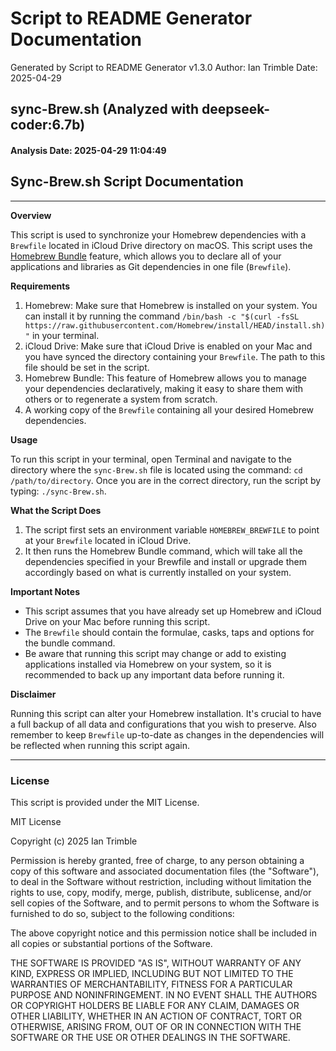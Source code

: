 # Script to README Generator Documentation
Generated by Script to README Generator v1.3.0
Author: Ian Trimble
Date: 2025-04-29

## sync-Brew.sh (Analyzed with deepseek-coder:6.7b)
#### Analysis Date: 2025-04-29 11:04:49
## Sync-Brew.sh Script Documentation 

---

**Overview**

This script is used to synchronize your Homebrew dependencies with a `Brewfile` located in iCloud Drive directory on macOS. This script uses the [Homebrew Bundle](https://github.com/Homebrew/homebrew-bundle) feature, which allows you to declare all of your applications and libraries as Git dependencies in one file (`Brewfile`).

**Requirements**

1. Homebrew: Make sure that Homebrew is installed on your system. You can install it by running the command `/bin/bash -c "$(curl -fsSL https://raw.githubusercontent.com/Homebrew/install/HEAD/install.sh)"` in your terminal.
2. iCloud Drive: Make sure that iCloud Drive is enabled on your Mac and you have synced the directory containing your `Brewfile`. The path to this file should be set in the script.
3. Homebrew Bundle: This feature of Homebrew allows you to manage your dependencies declaratively, making it easy to share them with others or to regenerate a system from scratch.
4. A working copy of the `Brewfile` containing all your desired Homebrew dependencies. 

**Usage**

To run this script in your terminal, open Terminal and navigate to the directory where the `sync-Brew.sh` file is located using the command: `cd /path/to/directory`. Once you are in the correct directory, run the script by typing: `./sync-Brew.sh`.

**What the Script Does**

1. The script first sets an environment variable `HOMEBREW_BREWFILE` to point at your `Brewfile` located in iCloud Drive.
2. It then runs the Homebrew Bundle command, which will take all the dependencies specified in your Brewfile and install or upgrade them accordingly based on what is currently installed on your system. 

**Important Notes**

- This script assumes that you have already set up Homebrew and iCloud Drive on your Mac before running this script.
- The `Brewfile` should contain the formulae, casks, taps and options for the bundle command.
- Be aware that running this script may change or add to existing applications installed via Homebrew on your system, so it is recommended to back up any important data before running it. 

**Disclaimer**

Running this script can alter your Homebrew installation. It's crucial to have a full backup of all data and configurations that you wish to preserve. Also remember to keep `Brewfile` up-to-date as changes in the dependencies will be reflected when running this script again. 

---

### License
This script is provided under the MIT License.

MIT License

Copyright (c) 2025 Ian Trimble

Permission is hereby granted, free of charge, to any person obtaining a copy of this software and associated documentation files (the "Software"), to deal in the Software without restriction, including without limitation the rights to use, copy, modify, merge, publish, distribute, sublicense, and/or sell copies of the Software, and to permit persons to whom the Software is furnished to do so, subject to the following conditions:

The above copyright notice and this permission notice shall be included in all copies or substantial portions of the Software.

THE SOFTWARE IS PROVIDED "AS IS", WITHOUT WARRANTY OF ANY KIND, EXPRESS OR IMPLIED, INCLUDING BUT NOT LIMITED TO THE WARRANTIES OF MERCHANTABILITY, FITNESS FOR A PARTICULAR PURPOSE AND NONINFRINGEMENT. IN NO EVENT SHALL THE AUTHORS OR COPYRIGHT HOLDERS BE LIABLE FOR ANY CLAIM, DAMAGES OR OTHER LIABILITY, WHETHER IN AN ACTION OF CONTRACT, TORT OR OTHERWISE, ARISING FROM, OUT OF OR IN CONNECTION WITH THE SOFTWARE OR THE USE OR OTHER DEALINGS IN THE SOFTWARE.

